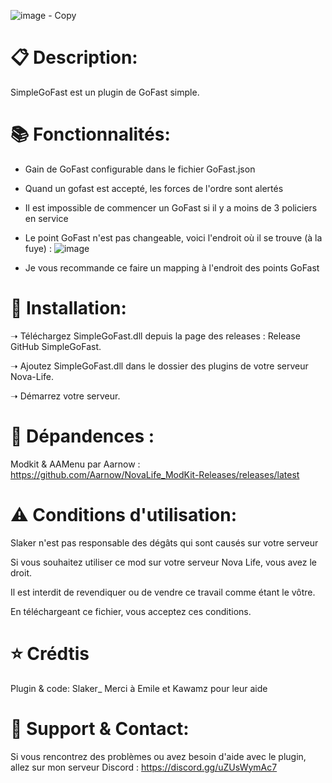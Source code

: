 ![image - Copy](https://github.com/SlakerDev/SimpleGoFast/assets/113236981/32c8bd17-bfb2-42b1-8c6e-70e4d8922974)


# 📋 Description:
SimpleGoFast est un plugin de GoFast simple.

# 📚 Fonctionnalités:
- Gain de GoFast configurable dans le fichier GoFast.json
  
- Quand un gofast est accepté, les forces de l'ordre sont alertés

- Il est impossible de commencer un GoFast si il y a moins de 3 policiers en service

- Le point GoFast n'est pas changeable, voici l'endroit où il se trouve (à la fuye) : 
![image](https://github.com/SlakerDev/SimpleGoFast/assets/113236981/ce7daf61-35d9-4b2f-a3a2-e89214f40645)

- Je vous recommande ce faire un mapping à l'endroit des points GoFast



# 📁 Installation:
➝ Téléchargez SimpleGoFast.dll depuis la page des releases : Release GitHub SimpleGoFast.

➝ Ajoutez SimpleGoFast.dll dans le dossier des plugins de votre serveur Nova-Life.

➝ Démarrez votre serveur.

# 📍 Dépandences :
Modkit & AAMenu par Aarnow : https://github.com/Aarnow/NovaLife_ModKit-Releases/releases/latest

# ⚠ Conditions d'utilisation:
Slaker n'est pas responsable des dégâts qui sont causés sur votre serveur

Si vous souhaitez utiliser ce mod sur votre serveur Nova Life, vous avez le droit.

Il est interdit de revendiquer ou de vendre ce travail comme étant le vôtre.

En téléchargeant ce fichier, vous acceptez ces conditions.

# ⭐ Crédtis
Plugin & code: Slaker_
Merci à Emile et Kawamz pour leur aide

# 🔌 Support & Contact:
Si vous rencontrez des problèmes ou avez besoin d'aide avec le plugin, allez sur mon serveur Discord : https://discord.gg/uZUsWymAc7
